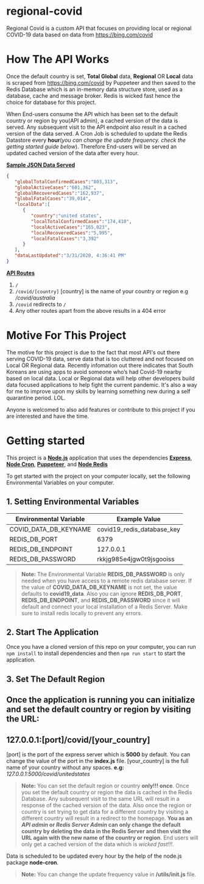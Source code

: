 # regional-covid
Regional Covid is a custom API that focuses on providing local or regional COVID-19 data based on data from https://bing.com/covid

# How The API Works

Once the default country is set, **Total Global** data, **Regional** OR **Local** data is scraped from https://bing.com/covid by Puppeteer and then saved to the Redis Database which is an in-memory data structure store, used as a database, cache and message broker. Redis is wicked fast hence the choice for database for this project.

When End-users consume the API which has been set to the default country or region by you(API admin), a cached version of the data is served. Any subsequent visit to the API endpoint also result in a cached version of the data served.
A Cron Job is scheduled to update the Redis Datastore every **hour**(*you can change the update frequency. check the getting started guide below*). Therefore End-users will be served an updated cached version of the data after every hour.

<ins>**Sample JSON Data Served**</ins>

```json
{
   "globalTotalConfirmedCases":"803,313",
   "globalActiveCases":"601,362",
   "globalRecoveredCases":"162,937",
   "globalFatalCases":"39,014",
   "localData":[
      {
         "country":"united states",
         "localTotalConfirmedCases":"174,410",
         "localActiveCases":"165,023",
         "localRecoveredCases":"5,995",
         "localFatalCases":"3,392"
      }
   ],
   "dataLastUpdated":"3/31/2020, 4:36:41 PM"
}
```
<ins>**API Routes**</ins>
1. `/`
2. `/covid/[country]` [country] is the name of your country or region e.g */covid/australia*
3. `/covid` redirects to `/`
4. Any other routes apart from the above results in a 404 error

# Motive For This Project

The motive for this project is due to the fact that most API's out there serving COVID-19 data, serve data that is too cluttered and not focused on Local OR Regional data. Recently infomation out there indicates that South Koreans are using apps to avoid someone who’s had Covid-19 nearby based on local data. 
Local or Regional data will help other developers build data focused applications to help fight the current pandemic.
It's also a way for me to improve upon my skills by learning something new during a self quarantine period. LOL.

Anyone is welcomed to also add features or contribute to this project if you are interested and have the time.

# Getting started

This project is a **[Node.js](https://nodejs.org/en/)** application that uses the dependencies **[Express](https://github.com/expressjs/express)**, **[Node Cron](https://github.com/node-cron/node-cron)**, **[Puppeteer](https://github.com/puppeteer/puppeteer)**, and **[Node Redis](https://github.com/NodeRedis/node-redis)**

To get started with the project on your computer locally, set the following Environmental Variables on your computer.

## 1. Setting Environmental Variables

|Environmental Variable| Example Value |
|--|--|
|COVID_DATA_DB_KEYNAME | covid19_redis_database_key  |
|REDIS_DB_PORT | 6379  |
|REDIS_DB_ENDPOINT | 127.0.0.1 |
|REDIS_DB_PASSWORD | rkkjg985e4jgw0t9jsgooiss  |

> **Note:** The Environmental Variable **REDIS_DB_PASSWORD** is only needed when you have access to a remote redis database server. If the value of **COVID_DATA_DB_KEYNAME** is not set, the value defaults to **covid19_data**. Also you can ignore **REDIS_DB_PORT**, **REDIS_DB_ENDPOINT**, and **REDIS_DB_PASSWORD** since it will default and connect your local installation of a Redis Server. Make sure to install redis locally to prevent any errors.

## 2. Start The Application

Once you have a cloned version of this repo on your computer, you can run `npm install` to install dependencies and then `npm run start` to start the application.

## 3. Set The Default Region

Once the application is running you can initialize and set the default country or region by visiting the URL:
  ------------------------------------
**127.0.0.1:[port]/covid/[your_country]**
  ------------------------------------
[port] is the port of the express server which is **5000** by default. You can change the value of the port in the **index.js** file. [your_country] is the full name of your country without any spaces.
**e.g:** *127.0.0.1:5000/covid/unitedstates*

> **Note:** You can set the default region or country **only!!! once**. Once you set the default country or region the data is cached in the Redis Database. Any subsequent visit to the same URL will result in a response of the cached version of the data. Also once the region or country is set trying to get data for a different country by visiting a different country will result in a redirect to the homepage. **You as an *API admin* or *Redis Server Admin* can only change the default country by deleting the data in the Redis Server and then visit the URL again with the new name of the country or region**. End users will only get a cached version of the data which is *wicked fast!!!*. 

Data is scheduled to be updated every hour by the help of the node.js package **node-cron**. 
> **Note:** You can change the update frequency value in **/utils/init.js** file. 
